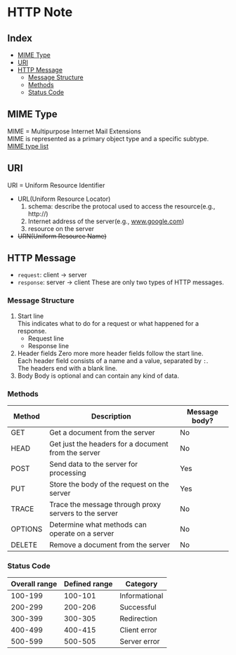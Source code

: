 # HTTP Note

## Index
* [MIME Type](#MIME-Type)
* [URI](#URI)
* [HTTP Message](#HTTP-Message)
  * [Message Structure](#Message-Structure)
  * [Methods](#Methods)
  * [Status Code](#Status-Code)

## MIME Type
MIME = Multipurpose Internet Mail Extensions </br>
MIME is represented as a primary object type and a specific subtype. </br>
[MIME type list](https://www.freeformatter.com/mime-types-list.html)

## URI
URI = Uniform Resource Identifier
* URL(Uniform Resource Locator)
  1. schema: describe the protocal used to access the resource(e.g., http://)
  2. Internet address of the server(e.g., www.google.com)
  3. resource on the server
* ~~URN(Uniform Resource Name)~~

## HTTP Message
* `request`: client -> server
* `response`: server -> client
These are only two types of HTTP messages.
### Message Structure
1. Start line </br>
  This indicates what to do for a request or what happened for a response.
    * Request line
    * Response line
2. Header fields
  Zero more more header fields follow the start line.</br>
  Each header field consists of a name and a value, separated by `:`. </br>
  The headers end with a blank line.
3. Body
  Body is optional and can contain any kind of data.</br>
### Methods
|Method|Description|Message body?
|------|-----------|-------------
|GET|Get a document from the server|No
|HEAD|Get just the headers for a document from the server|No
|POST|Send data to the server for processing|Yes
|PUT|Store the body of the request on the server|Yes
|TRACE|Trace the message through proxy servers to the server|No
|OPTIONS|Determine what methods can operate on a server|No
|DELETE|Remove a document from the server|No
### Status Code
|Overall range|Defined range|Category
|-------------|-------------|--------
|100-199|100-101|Informational
|200-299|200-206|Successful
|300-399|300-305|Redirection
|400-499|400-415|Client error
|500-599|500-505|Server error